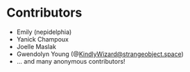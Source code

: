 # Contributors

 * Emily (nepidelphia)
 * Yanick Champoux
 * Joelle Maslak
 * Gwendolyn Young (@KindlyWizard@strangeobject.space)
 * ... and many anonymous contributors!

